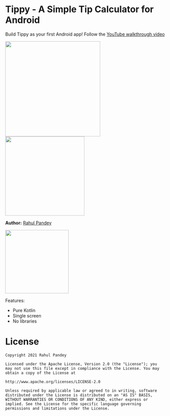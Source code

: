 # Tippy - A Simple Tip Calculator for Android

Build Tippy as your first Android app! Follow the [YouTube walkthrough video](https://www.youtube.com/playlist?list=PL7NYbSE8uaBCMVBVg6cskGzdYguj3CUP-)

<p float="middle">
    <img src="https://raw.githubusercontent.com/rpandey1234/AndroidTippy/main/framed1.png" width="300">
    <img src="https://raw.githubusercontent.com/rpandey1234/AndroidTippy/main/ColorAnimationTip.gif" width="250">
</p>

**Author:** [Rahul Pandey](https://www.youtube.com/rpandey1234)

<a href='https://play.google.com/store/apps/details?id=com.rkpandey.tipcalculator'><img width="200px" src='https://play.google.com/intl/en_us/badges/static/images/badges/en_badge_web_generic.png' /></a>

Features:
- Pure Kotlin
- Single screen
- No libraries

# License

    Copyright 2021 Rahul Pandey

    Licensed under the Apache License, Version 2.0 (the "License"); you may not use this file except in compliance with the License. You may obtain a copy of the License at

    http://www.apache.org/licenses/LICENSE-2.0

    Unless required by applicable law or agreed to in writing, software distributed under the License is distributed on an "AS IS" BASIS, WITHOUT WARRANTIES OR CONDITIONS OF ANY KIND, either express or implied. See the License for the specific language governing permissions and limitations under the License.
